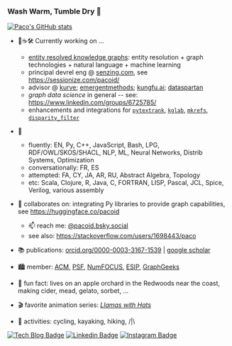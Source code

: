 ### Wash Warm, Tumble Dry 👋

[![Paco's GitHub stats](https://github-readme-stats.vercel.app/api?username=ceteri)](https://github.com/anuraghazra/github-readme-stats)

- 🔭☕🛠️ Currently working on ...
  - [entity resolved knowledge graphs](https://github.com/DerwenAI/ERKG): entity resolution + graph technologies + natural language +  machine learning
  - principal devrel eng @ [senzing.com](https://senzing.com/), see <https://sessionize.com/pacoid/>
  - advisor @ [kurve](https://kurve.ai); [emergentmethods](https://emergentmethods.ai/); [kungfu.ai](https://kungfu.ai); [dataspartan](https://www.dataspartan.co.uk/)
  - *graph data science* in general -- see: <https://www.linkedin.com/groups/6725785/>
  - enhancements and integrations for [`pytextrank`](https://github.com/DerwenAI/pytextrank), [`kglab`](https://github.com/DerwenAI/kglab), [`mkrefs`](https://github.com/DerwenAI/mkrefs), [`disparity_filter`](https://github.com/DerwenAI/disparity_filter/)

- 💬
  - fluently: EN, Py, C++, JavaScript, Bash, LPG, RDF/OWL/SKOS/SHACL, NLP, ML, Neural Networks, Distrib Systems, Optimization
  - conversationally: FR, ES
  - attempted: FA, CY, JA, AR, RU, Abstract Algebra, Topology
  - etc:  Scala, Clojure, R, Java, C, FORTRAN, LISP, Pascal, JCL, Spice, Verilog, various assembly

- 🙌 collaborates on: integrating Py libraries to provide graph capabilities, see <https://huggingface.co/pacoid>
  - 📫 reach me: [@pacoid.bsky.social](https://bsky.app/profile/pacoid.bsky.social)
  - see also: <https://stackoverflow.com/users/1698443/paco>

- :books: publications: [orcid.org/0000-0003-3167-1539](https://orcid.org/0000-0003-3167-1539) | [google scholar](https://scholar.google.com/citations?user=Cp5sZHIAAAAJ&hl=en)
- :cityscape: member: [ACM](https://member.acm.org/~paconathan), [PSF](https://www.python.org/users/pacoid/), [NumFOCUS](https://numfocus.org/), [ESIP](https://www.esipfed.org/), [GraphGeeks](https://www.graphgeeks.org/)
- 🌳 fun fact: lives on an apple orchard in the Redwoods near the coast, making cider, mead, gelato, sorbet, ...
- 🎬 favorite animation series: [*Llamas with Hats*](https://youtu.be/jJOwdrTA8Gw)
- 🚴 activities: cycling, kayaking, hiking, /|\

[![Tech Blog Badge](http://img.shields.io/badge/-Tech%20blog-black?style=flat-square&logo=github&link=https://pacoid.medium.com/)](https://pacoid.medium.com/)
[![Linkedin Badge](https://img.shields.io/badge/-LinkedIn-blue?style=flat-square&logo=Linkedin&logoColor=white&link=https://www.linkedin.com/in/ceteri/)](https://www.linkedin.com/in/ceteri/)
[![Instagram Badge](https://img.shields.io/badge/-Instagram-7E4798?style=flat-square&logo=instagram&logoColor=white&link=https://www.instagram.com/pacoid/)](https://www.instagram.com/pacoid/)
